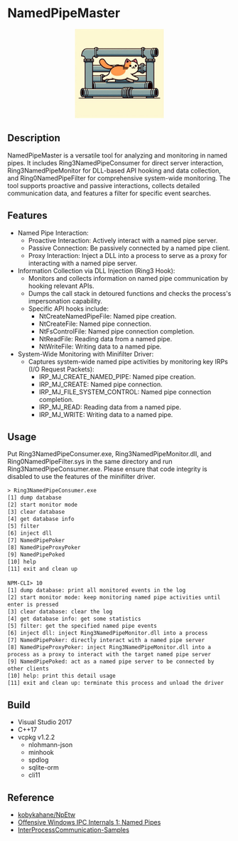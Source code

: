 # NamedPipeMaster
<p align="center">
  <img src="assets/logo.jpg" width="200px">
</p>

## Description
NamedPipeMaster is a versatile tool for analyzing and monitoring in named pipes. It includes Ring3NamedPipeConsumer for direct server interaction, Ring3NamedPipeMonitor for DLL-based API hooking and data collection, and Ring0NamedPipeFilter for comprehensive system-wide monitoring. The tool supports proactive and passive interactions, collects detailed communication data, and features a filter for specific event searches.

## Features
- Named Pipe Interaction:
    - Proactive Interaction: Actively interact with a named pipe server.
    - Passive Connection: Be passively connected by a named pipe client.
    - Proxy Interaction: Inject a DLL into a process to serve as a proxy for interacting with a named pipe server.
- Information Collection via DLL Injection (Ring3 Hook):
    - Monitors and collects information on named pipe communication by hooking relevant APIs.
    - Dumps the call stack in detoured functions and checks the process's impersonation capability.
    - Specific API hooks include:
        - NtCreateNamedPipeFile: Named pipe creation.
        - NtCreateFile: Named pipe connection.
        - NtFsControlFile: Named pipe connection completion.
        - NtReadFile: Reading data from a named pipe.
        - NtWriteFile: Writing data to a named pipe.
- System-Wide Monitoring with Minifilter Driver:
    - Captures system-wide named pipe activities by monitoring key IRPs (I/O Request Packets):
        - IRP_MJ_CREATE_NAMED_PIPE: Named pipe creation.
        - IRP_MJ_CREATE: Named pipe connection.
        - IRP_MJ_FILE_SYSTEM_CONTROL: Named pipe connection completion.
        - IRP_MJ_READ: Reading data from a named pipe.
        - IRP_MJ_WRITE: Writing data to a named pipe.


## Usage
Put Ring3NamedPipeConsumer.exe, Ring3NamedPipeMonitor.dll, and Ring0NamedPipeFilter.sys in the same directory and run Ring3NamedPipeConsumer.exe.
Please ensure that code integrity is disabled to use the features of the minifilter driver.

```
> Ring3NamedPipeConsumer.exe
[1] dump database
[2] start monitor mode
[3] clear database
[4] get database info
[5] filter
[6] inject dll
[7] NamedPipePoker
[8] NamedPipeProxyPoker
[9] NamedPipePoked
[10] help
[11] exit and clean up

NPM-CLI> 10
[1] dump database: print all monitored events in the log
[2] start monitor mode: keep monitoring named pipe activities until enter is pressed
[3] clear database: clear the log
[4] get database info: get some statistics
[5] filter: get the specified named pipe events
[6] inject dll: inject Ring3NamedPipeMonitor.dll into a process
[7] NamedPipePoker: directly interact with a named pipe server
[8] NamedPipeProxyPoker: inject Ring3NamedPipeMonitor.dll into a process as a proxy to interact with the target named pipe server
[9] NamedPipePoked: act as a named pipe server to be connected by other clients
[10] help: print this detail usage
[11] exit and clean up: terminate this process and unload the driver
```


## Build
- Visual Studio 2017
- C++17
- vcpkg v1.2.2
    - nlohmann-json
    - minhook
    - spdlog
    - sqlite-orm
    - cli11


## Reference
- [kobykahane/NpEtw](https://github.com/kobykahane/NpEtw)
- [Offensive Windows IPC Internals 1: Named Pipes](https://csandker.io/2021/01/10/Offensive-Windows-IPC-1-NamedPipes.html)
- [InterProcessCommunication-Samples](https://github.com/csandker/InterProcessCommunication-Samples)